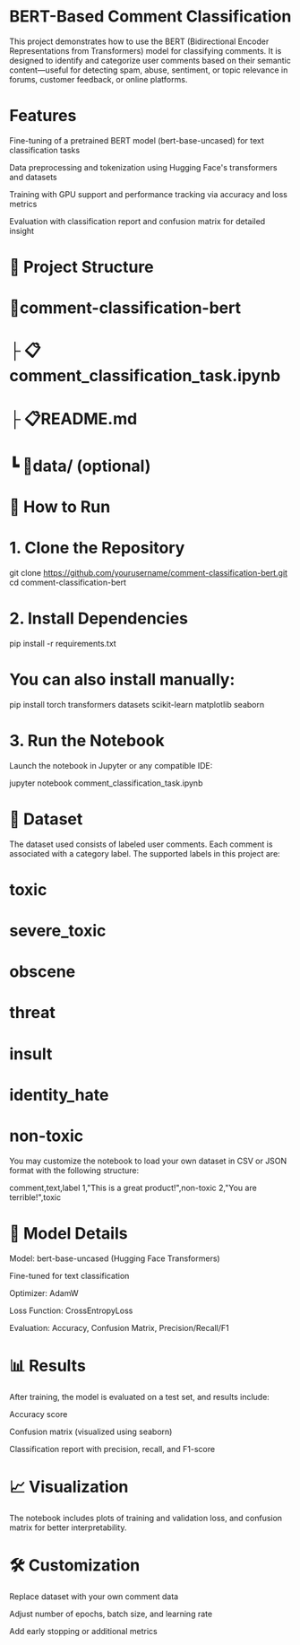 # BERT-Based Comment Classification

This project demonstrates how to use the BERT (Bidirectional Encoder Representations from Transformers) model for classifying comments. It is designed to identify and categorize user comments based on their semantic content—useful for detecting spam, abuse, sentiment, or topic relevance in forums, customer feedback, or online platforms.

# Features

Fine-tuning of a pretrained BERT model (bert-base-uncased) for text classification tasks

Data preprocessing and tokenization using Hugging Face's transformers and datasets

Training with GPU support and performance tracking via accuracy and loss metrics

Evaluation with classification report and confusion matrix for detailed insight

# 📁 Project Structure

# 📆comment-classification-bert
 # ├ 📋comment_classification_task.ipynb
 # ├ 📋README.md
 # ┗ 📂data/ (optional)

# 🚀 How to Run

# 1. Clone the Repository

git clone https://github.com/yourusername/comment-classification-bert.git
cd comment-classification-bert

# 2. Install Dependencies

pip install -r requirements.txt

# You can also install manually:

pip install torch transformers datasets scikit-learn matplotlib seaborn

# 3. Run the Notebook

Launch the notebook in Jupyter or any compatible IDE:

jupyter notebook comment_classification_task.ipynb

# 🧪 Dataset

The dataset used consists of labeled user comments. Each comment is associated with a category label. The supported labels in this project are:

# toxic

# severe_toxic

# obscene

# threat

# insult

# identity_hate

# non-toxic

You may customize the notebook to load your own dataset in CSV or JSON format with the following structure:

comment,text,label
1,"This is a great product!",non-toxic
2,"You are terrible!",toxic

# 🧠 Model Details

Model: bert-base-uncased (Hugging Face Transformers)

Fine-tuned for text classification

Optimizer: AdamW

Loss Function: CrossEntropyLoss

Evaluation: Accuracy, Confusion Matrix, Precision/Recall/F1

# 📊 Results

After training, the model is evaluated on a test set, and results include:

Accuracy score

Confusion matrix (visualized using seaborn)

Classification report with precision, recall, and F1-score

# 📈 Visualization

The notebook includes plots of training and validation loss, and confusion matrix for better interpretability.

# 🛠️ Customization

Replace dataset with your own comment data

Adjust number of epochs, batch size, and learning rate

Add early stopping or additional metrics

